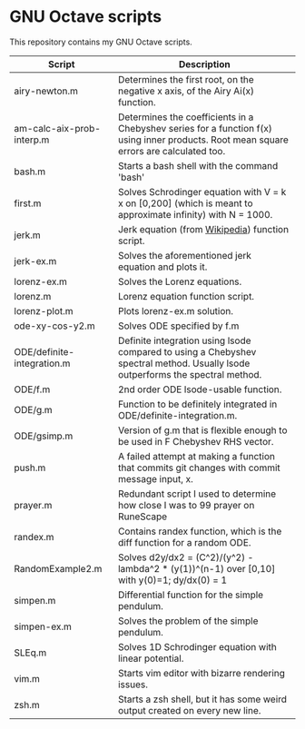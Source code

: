 # GNU Octave scripts
This repository contains my GNU Octave scripts. 

| Script           | Description                                                                  |
|------------------|------------------------------------------------------------------------------|
| airy-newton.m    | Determines the first root, on the negative x axis, of the Airy Ai(x) function.|
| am-calc-aix-prob-interp.m | Determines the coefficients in a Chebyshev series for a function f(x) using inner products. Root mean square errors are calculated too. |
| bash.m           | Starts a bash shell with the command 'bash' |
| first.m          | Solves Schrodinger equation with V = k x on [0,200] (which is meant to approximate infinity) with N = 1000. |
| jerk.m           | Jerk equation (from [Wikipedia](https://en.wikipedia.org/wiki/Chaos_theory#Jerk_systems)) function script. |
| jerk-ex.m        | Solves the aforementioned jerk equation and plots it.                        |
| lorenz-ex.m      | Solves the Lorenz equations.                                                 |
| lorenz.m         | Lorenz equation function script.                                             |
| lorenz-plot.m    | Plots lorenz-ex.m solution.                                                  |
| ode-xy-cos-y2.m  | Solves ODE specified by f.m                                                  |
| ODE/definite-integration.m | Definite integration using lsode compared to using a Chebyshev spectral method. Usually lsode outperforms the spectral method. |
| ODE/f.m          | 2nd order ODE lsode-usable function.                                         |
| ODE/g.m          | Function to be definitely integrated in ODE/definite-integration.m.          |
| ODE/gsimp.m      | Version of g.m that is flexible enough to be used in F Chebyshev RHS vector. |
| push.m           | A failed attempt at making a function that commits git changes with commit message input, x. |
| prayer.m         | Redundant script I used to determine how close I was to 99 prayer on RuneScape  |
| randex.m         | Contains randex function, which is the diff function for a random ODE.       |
| RandomExample2.m | Solves d2y/dx2 = (C^2)/(y^2) - lambda^2 * (y(1))^(n-1) over [0,10] with y(0)=1; dy/dx(0) = 1 |
| simpen.m         | Differential function for the simple pendulum.                               |
| simpen-ex.m      | Solves the problem of the simple pendulum.                                   |
| SLEq.m           | Solves 1D Schrodinger equation with linear potential.                        |
| vim.m            | Starts vim editor with bizarre rendering issues. |
| zsh.m            | Starts a zsh shell, but it has some weird output created on every new line. |
